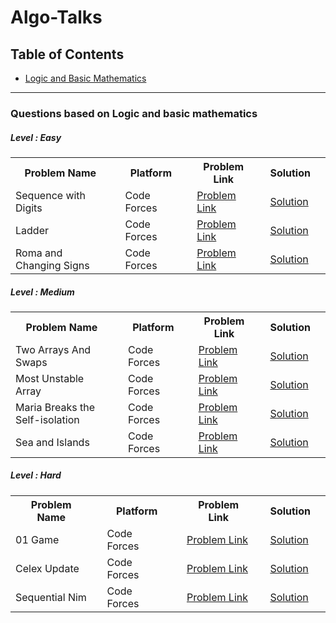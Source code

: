 # Algo-Talks

## Table of Contents
<ul>
  <li><a href = '#logic' >Logic and Basic Mathematics</a></li>
</ul>
<hr>

<section id = 'logic'>
  <h3> Questions based on Logic and basic mathematics </h3>
  
  <h5>Level : Easy</h5>
  <table>
    <tr>
      <th>Problem Name <th>
      <th>Platform <th>
      <th>Problem Link <th>
      <th>Solution <th>
    <tr>
    <tr>
      <td>Sequence with Digits<td>
      <td>Code Forces <td>
      <td><a href = 'https://codeforces.com/contest/1355/problem/A'>Problem Link</a><td>
      <td><a href = '#'>Solution</a><td>
    <tr>
    <tr>
      <td>Ladder<td>
      <td>Code Forces <td>
      <td><a href = 'https://codeforces.com/contest/279/problem/C'>Problem Link</a><td>
      <td><a href = '#'>Solution</a><td>
    <tr>
    <tr>
      <td>Roma and Changing Signs<td>
      <td>Code Forces <td>
      <td><a href = 'https://codeforces.com/contest/262/problem/B'>Problem Link</a><td>
      <td><a href = '#'>Solution</a><td>
    <tr>
   </table>
      
   <h5>Level :  Medium </h5>
   <table>
    <tr>
      <th>Problem Name <th>
      <th>Platform <th>
      <th>Problem Link <th>
      <th>Solution <th>
    <tr>
    <tr>
      <td>Two Arrays And Swaps<td>
      <td>Code Forces <td>
      <td><a href = 'https://codeforces.com/contest/1353/problem/B'>Problem Link</a><td>
      <td><a href = '#'>Solution</a><td>
    <tr>
    <tr>
      <td>Most Unstable Array<td>
      <td>Code Forces <td>
      <td><a href = 'https://codeforces.com/contest/1353/problem/A'>Problem Link</a><td>
      <td><a href = '#'>Solution</a><td>
    <tr>
    <tr>
      <td>Maria Breaks the Self-isolation<td>
      <td>Code Forces <td>
      <td><a href = 'https://codeforces.com/contest/1358/problem/B'>Problem Link</a><td>
      <td><a href = '#'>Solution</a><td>
    <tr>
    <tr>
      <td>Sea and Islands<td>
      <td>Code Forces <td>
      <td><a href = 'https://codeforces.com/contest/544/problem/B'>Problem Link</a><td>
      <td><a href = '#'>Solution</a><td>
    <tr>
   </table>
   <h5>Level :  Hard </h5>
   <table>
    <tr>
      <th>Problem Name <th>
      <th>Platform <th>
      <th>Problem Link <th>
      <th>Solution <th>
    <tr>
    <tr>
      <td>01 Game<td>
      <td>Code Forces <td>
      <td><a href = 'https://codeforces.com/problemset/problem/1373/B'>Problem Link</a><td>
      <td><a href = '#'>Solution</a><td>
    <tr>
    <tr>
      <td>Celex Update<td>
      <td>Code Forces <td>
      <td><a href = 'https://codeforces.com/contest/1358/problem/C'>Problem Link</a><td>
      <td><a href = '#'>Solution</a><td>
    <tr>
    <tr>
      <td>Sequential Nim<td>
      <td>Code Forces <td>
      <td><a href = 'https://codeforces.com/problemset/problem/1382/B'>Problem Link</a><td>
      <td><a href = '#'>Solution</a><td>
    <tr>
   </table>
      
 </section>
